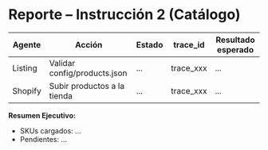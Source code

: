 # Reporte – Instrucción 2 (Catálogo)

| Agente   | Acción                        | Estado     | trace_id     | Resultado esperado |
|----------|-------------------------------|------------|--------------|--------------------|
| Listing  | Validar config/products.json  | ...        | trace_xxx    | ...                |
| Shopify  | Subir productos a la tienda   | ...        | trace_xxx    | ...                |

**Resumen Ejecutivo:**  
- SKUs cargados: …  
- Pendientes: …

